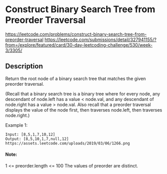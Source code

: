 # Construct Binary Search Tree from Preorder Traversal

https://leetcode.com/problems/construct-binary-search-tree-from-preorder-traversal
https://leetcode.com/submissions/detail/327941155/?from=/explore/featured/card/30-day-leetcoding-challenge/530/week-3/3305/

## Description

Return the root node of a binary search tree that matches the given preorder traversal.

(Recall that a binary search tree is a binary tree where for every node, any descendant of node.left has a value < node.val, and any descendant of node.right has a value > node.val.  Also recall that a preorder traversal displays the value of the node first, then traverses node.left, then traverses node.right.)

Example 1:
```
Input: [8,5,1,7,10,12]
Output: [8,5,10,1,7,null,12]
https://assets.leetcode.com/uploads/2019/03/06/1266.png
```

#### Note: 
1 <= preorder.length <= 100
The values of preorder are distinct.